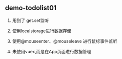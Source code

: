 ## demo-todolist01

1. 用到了 get.set监听


2. 使用localstorage进行数据存储


3. 使用@mouseenter、@mouseleave 进行鼠标事件监听


4. 未使用vuex,而是在App页面进行数据管理

